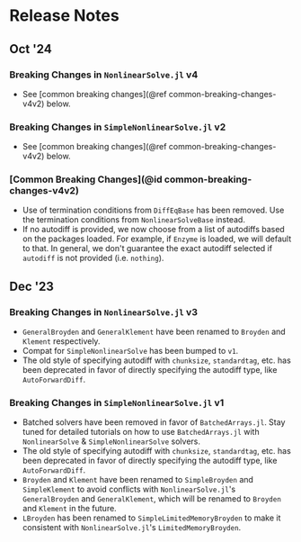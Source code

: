 # Release Notes

## Oct '24

### Breaking Changes in `NonlinearSolve.jl` v4

  - See [common breaking changes](@ref common-breaking-changes-v4v2) below.

### Breaking Changes in `SimpleNonlinearSolve.jl` v2

  - See [common breaking changes](@ref common-breaking-changes-v4v2) below.

### [Common Breaking Changes](@id common-breaking-changes-v4v2)

  - Use of termination conditions from `DiffEqBase` has been removed. Use the termination
    conditions from `NonlinearSolveBase` instead.
  - If no autodiff is provided, we now choose from a list of autodiffs based on the packages
    loaded. For example, if `Enzyme` is loaded, we will default to that. In general, we
    don't guarantee the exact autodiff selected if `autodiff` is not provided (i.e.
    `nothing`).

## Dec '23

### Breaking Changes in `NonlinearSolve.jl` v3

  - `GeneralBroyden` and `GeneralKlement` have been renamed to `Broyden` and `Klement`
    respectively.
  - Compat for `SimpleNonlinearSolve` has been bumped to `v1`.
  - The old style of specifying autodiff with `chunksize`, `standardtag`, etc. has been
    deprecated in favor of directly specifying the autodiff type, like `AutoForwardDiff`.

### Breaking Changes in `SimpleNonlinearSolve.jl` v1

  - Batched solvers have been removed in favor of `BatchedArrays.jl`. Stay tuned for detailed
    tutorials on how to use `BatchedArrays.jl` with `NonlinearSolve` & `SimpleNonlinearSolve`
    solvers.
  - The old style of specifying autodiff with `chunksize`, `standardtag`, etc. has been
    deprecated in favor of directly specifying the autodiff type, like `AutoForwardDiff`.
  - `Broyden` and `Klement` have been renamed to `SimpleBroyden` and `SimpleKlement` to
    avoid conflicts with `NonlinearSolve.jl`'s `GeneralBroyden` and `GeneralKlement`, which
    will be renamed to `Broyden` and `Klement` in the future.
  - `LBroyden` has been renamed to `SimpleLimitedMemoryBroyden` to make it consistent with
    `NonlinearSolve.jl`'s `LimitedMemoryBroyden`.
